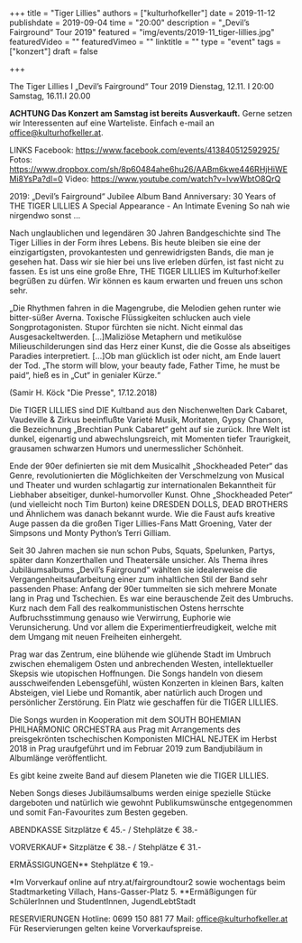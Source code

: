 +++
title = "Tiger Lillies"
authors = ["kulturhofkeller"]
date = 2019-11-12
publishdate = 2019-09-04
time = "20:00"
description = "„Devil’s Fairground“ Tour 2019"
featured = "img/events/2019-11_tiger-lillies.jpg"
featuredVideo = ""
featuredVimeo = ""
linktitle = ""
type = "event"
tags = ["konzert"]
draft = false

+++

The Tiger Lillies I „Devil’s Fairground“ Tour 2019
Dienstag, 12.11. I 20:00
Samstag, 16.11.I 20.00

**ACHTUNG Das Konzert am Samstag ist bereits Ausverkauft.**
Gerne setzen wir Interessenten auf eine Warteliste. Einfach e-mail an office@kulturhofkeller.at.


LINKS
Facebook: https://www.facebook.com/events/413840512592925/
Fotos:	https://www.dropbox.com/sh/8p60484ahe6hu26/AABm6kwe446RHjHiWEMi8YsPa?dl=0
Video:     	https://www.youtube.com/watch?v=IvwWbtO8QrQ


2019: „Devil’s Fairground“ Jubilee Album
Band Anniversary: 30 Years of THE TIGER LILLIES
A Special Appearance - An Intimate Evening
So nah wie nirgendwo sonst ...

Nach unglaublichen und legendären 30 Jahren Bandgeschichte sind The Tiger Lillies in der Form ihres Lebens.
Bis heute bleiben sie eine der einzigartigsten, provokantesten und genrewidrigsten Bands, die man je gesehen hat.
Dass wir sie hier bei uns live erleben dürfen, ist fast nicht zu fassen. Es ist uns eine große Ehre, THE TIGER LILLIES im
Kulturhof:keller begrüßen zu dürfen. Wir können es kaum erwarten und freuen uns schon sehr.

„Die Rhythmen fahren in die Magengrube, die Melodien gehen runter wie bitter-süßer Averna. Toxische Flüssigkeiten schlucken
auch viele Songprotagonisten. Stupor fürchten sie nicht. Nicht einmal das Ausgesackeltwerden. […]Maliziöse Metaphern und
metikulöse Milieuschilderungen sind das Herz einer Kunst, die die Gosse als abseitiges Paradies interpretiert.  […]Ob man glücklich
ist oder nicht, am Ende lauert der Tod. „The storm will blow, your beauty fade, Father Time, he must be paid“, hieß es in „Cut“ in genialer Kürze.“

(Samir H. Köck "Die Presse", 17.12.2018)


Die TIGER LILLIES sind DIE Kultband aus den Nischenwelten Dark Cabaret, Vaudeville & Zirkus beeinflußte Varieté Musik, Moritaten,
Gypsy Chanson, die Bezeichnung „Brechtian Punk Cabaret“ geht auf sie zurück. Ihre Welt ist dunkel, eigenartig und abwechslungsreich,
mit Momenten tiefer Traurigkeit, grausamen schwarzen Humors und unermesslicher Schönheit.

Ende der 90er definierten sie mit dem Musicalhit „Shockheaded Peter“ das Genre, revolutionierten die Möglichkeiten der Verschmelzung
von Musical und Theater und wurden schlagartig zur internationalen Bekanntheit für Liebhaber abseitiger, dunkel-humorvoller Kunst.
Ohne „Shockheaded Peter“ (und vielleicht noch Tim Burton) keine DRESDEN DOLLS, DEAD BROTHERS und Ähnlichem was danach
bekannt wurde. Wie die Faust aufs kreative Auge passen da die großen Tiger Lillies-Fans Matt Groening, Vater der Simpsons und Monty Python’s Terri Gilliam.

Seit 30 Jahren machen sie nun schon Pubs, Squats, Spelunken, Partys, später dann Konzerthallen und Theatersäle unsicher.
Als Thema ihres Jubiläumsalbums „Devil’s Fairground“ wählten sie idealerweise die Vergangenheitsaufarbeitung einer zum inhaltlichen
Stil der Band sehr passenden Phase: Anfang der 90er tummelten sie sich mehrere Monate lang in Prag und Tschechien. Es war eine
berauschende Zeit des Umbruchs. Kurz nach dem Fall des realkommunistischen Ostens herrschte Aufbruchsstimmung genauso wie
Verwirrung, Euphorie wie Verunsicherung. Und vor allem die Experimentierfreudigkeit, welche mit dem Umgang mit neuen Freiheiten einhergeht.

Prag war das Zentrum, eine blühende wie glühende Stadt im Umbruch zwischen ehemaligem Osten und anbrechenden Westen, intellektueller
Skepsis wie utopischen Hoffnungen. Die Songs handeln von diesem ausschweifenden Lebensgefühl, wüsten Konzerten in kleinen Bars, kalten
Absteigen, viel Liebe und Romantik, aber natürlich auch Drogen und persönlicher Zerstörung. Ein Platz wie geschaffen für die TIGER LILLIES.

Die Songs wurden in Kooperation mit dem SOUTH BOHEMIAN PHILHARMONIC ORCHESTRA aus Prag mit Arrangements des preisgekrönten
tschechischen Komponisten MICHAL NEJTEK im Herbst 2018 in Prag uraufgeführt und im Februar 2019 zum Bandjubiläum in Albumlänge veröffentlicht.

Es gibt keine zweite Band auf diesem Planeten wie die TIGER LILLIES.

Neben Songs dieses Jubiläumsalbums werden einige spezielle Stücke dargeboten und natürlich wie gewohnt Publikumswünsche entgegenommen
und somit Fan-Favourites zum Besten gegeben.

ABENDKASSE
Sitzplätze € 45.- / Stehplätze € 38.-

VORVERKAUF*
Sitzplätze € 38.- / Stehplätze € 31.-

ERMÄSSIGUNGEN**
Stehplätze € 19.-

*Im Vorverkauf online auf ntry.at/fairgroundtour2 sowie wochentags beim Stadtmarketing Villach, Hans-Gasser-Platz 5.
**Ermäßigungen für SchülerInnen und StudentInnen, JugendLebtStadt

RESERVIERUNGEN
Hotline: 0699 150 881 77
Mail: office@kulturhofkeller.at
Für Reservierungen gelten keine Vorverkaufspreise.
